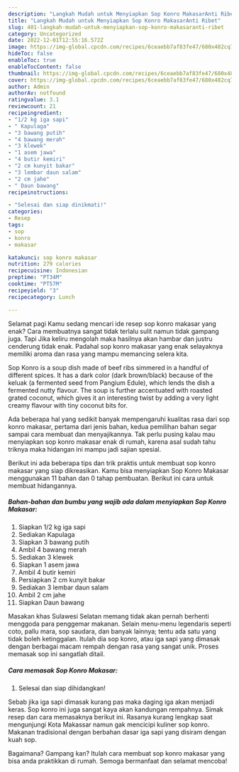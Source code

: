 ```yaml
---
description: "Langkah Mudah untuk Menyiapkan Sop Konro MakasarAnti Ribet"
title: "Langkah Mudah untuk Menyiapkan Sop Konro MakasarAnti Ribet"
slug: 401-langkah-mudah-untuk-menyiapkan-sop-konro-makasaranti-ribet
category: Uncategorized
date: 2022-12-01T12:55:16.572Z
image: https://img-global.cpcdn.com/recipes/6ceaebb7af83fe47/680x482cq70/sop-konro-makasar-foto-resep-utama.jpg
hideToc: false
enableToc: true
enableTocContent: false
thumbnail: https://img-global.cpcdn.com/recipes/6ceaebb7af83fe47/680x482cq70/sop-konro-makasar-foto-resep-utama.jpg
cover: https://img-global.cpcdn.com/recipes/6ceaebb7af83fe47/680x482cq70/sop-konro-makasar-foto-resep-utama.jpg
author: Admin
authorAv: notfound
ratingvalue: 3.1
reviewcount: 21
recipeingredient:
- "1/2 kg iga sapi"
- " Kapulaga"
- "3 bawang putih"
- "4 bawang merah"
- "3 klewek"
- "1 asem jawa"
- "4 butir kemiri"
- "2 cm kunyit bakar"
- "3 lembar daun salam"
- "2 cm jahe"
- " Daun bawang"
recipeinstructions:

- "Selesai dan siap dinikmati!"
categories:
- Resep
tags:
- sop
- konro
- makasar

katakunci: sop konro makasar 
nutrition: 279 calories
recipecuisine: Indonesian
preptime: "PT34M"
cooktime: "PT57M"
recipeyield: "3"
recipecategory: Lunch

---
```



Selamat pagi Kamu sedang mencari ide resep sop konro makasar yang enak? Cara membuatnya sangat tidak terlalu sulit namun tidak gampang juga. Tapi Jika keliru mengolah maka hasilnya akan hambar dan justru cenderung tidak enak. Padahal sop konro makasar yang enak selayaknya memiliki aroma dan rasa yang mampu memancing selera kita.


Sop Konro is a soup dish made of beef ribs simmered in a handful of different spices. It has a dark color (dark brown/black) because of the keluak (a fermented seed from Pangium Edule), which lends the dish a fermented nutty flavour. The soup is further accentuated with roasted grated coconut, which gives it an interesting twist by adding a very light creamy flavour with tiny coconut bits for.

Ada beberapa hal yang sedikit banyak mempengaruhi kualitas rasa dari sop konro makasar, pertama dari jenis bahan, kedua pemilihan bahan segar sampai cara membuat dan menyajikannya. Tak perlu pusing kalau mau menyiapkan sop konro makasar enak di rumah, karena asal sudah tahu triknya maka hidangan ini mampu jadi sajian spesial.


Berikut ini ada beberapa tips dan trik praktis untuk membuat sop konro makasar yang siap dikreasikan. Kamu bisa menyiapkan Sop Konro Makasar menggunakan 11 bahan dan 0 tahap pembuatan. Berikut ini cara untuk membuat hidangannya.

<!--inarticleads1-->

##### Bahan-bahan dan bumbu yang wajib ada dalam menyiapkan Sop Konro Makasar:

1. Siapkan 1/2 kg iga sapi
1. Sediakan  Kapulaga
1. Siapkan 3 bawang putih
1. Ambil 4 bawang merah
1. Sediakan 3 klewek
1. Siapkan 1 asem jawa
1. Ambil 4 butir kemiri
1. Persiapkan 2 cm kunyit bakar
1. Sediakan 3 lembar daun salam
1. Ambil 2 cm jahe
1. Siapkan  Daun bawang


Masakan khas Sulawesi Selatan memang tidak akan pernah berhenti menggoda para penggemar makanan. Selain menu-menu legendaris seperti coto, pallu mara, sop saudara, dan banyak lainnya; tentu ada satu yang tidak boleh ketinggalan. Itulah dia sop konro, atau iga sapi yang dimasak dengan berbagai macam rempah dengan rasa yang sangat unik. Proses memasak sop ini sangatlah ditail. 

<!--inarticleads2-->

##### Cara memasak Sop Konro Makasar:


1. Selesai dan siap dihidangkan!

Sebab jika iga sapi dimasak kurang pas maka daging iga akan menjadi keras. Sop konro ini juga sangat kaya akan kandungan rempahnya. Simak resep dan cara memasaknya berikut ini. Rasanya kurang lengkap saat mengunjungi Kota Makassar namun gak mencicipi kuliner sop konro. Makanan tradisional dengan berbahan dasar iga sapi yang disiram dengan kuah sop. 

Bagaimana? Gampang kan? Itulah cara membuat sop konro makasar yang bisa anda praktikkan di rumah. Semoga bermanfaat dan selamat mencoba!
